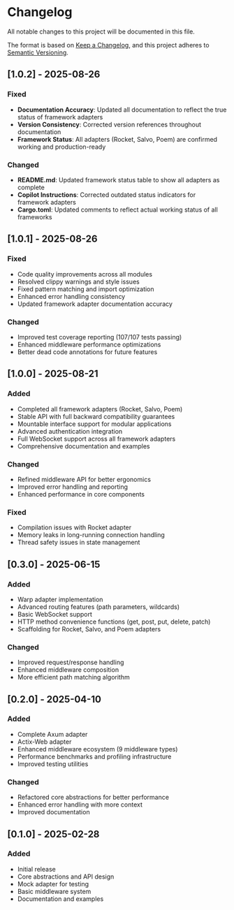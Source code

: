# Changelog

All notable changes to this project will be documented in this file.

The format is based on [Keep a Changelog](https://keepachangelog.com/en/1.0.0/),
and this project adheres to [Semantic Versioning](https://semver.org/spec/v2.0.0.html).

## [1.0.2] - 2025-08-26

### Fixed

- **Documentation Accuracy**: Updated all documentation to reflect the true status of framework adapters
- **Version Consistency**: Corrected version references throughout documentation
- **Framework Status**: All adapters (Rocket, Salvo, Poem) are confirmed working and production-ready

### Changed

- **README.md**: Updated framework status table to show all adapters as complete
- **Copilot Instructions**: Corrected outdated status indicators for framework adapters
- **Cargo.toml**: Updated comments to reflect actual working status of all frameworks

## [1.0.1] - 2025-08-26

### Fixed

- Code quality improvements across all modules
- Resolved clippy warnings and style issues
- Fixed pattern matching and import optimization
- Enhanced error handling consistency
- Updated framework adapter documentation accuracy

### Changed

- Improved test coverage reporting (107/107 tests passing)
- Enhanced middleware performance optimizations
- Better dead code annotations for future features

## [1.0.0] - 2025-08-21

### Added

- Completed all framework adapters (Rocket, Salvo, Poem)
- Stable API with full backward compatibility guarantees
- Mountable interface support for modular applications
- Advanced authentication integration
- Full WebSocket support across all framework adapters
- Comprehensive documentation and examples

### Changed

- Refined middleware API for better ergonomics
- Improved error handling and reporting
- Enhanced performance in core components

### Fixed

- Compilation issues with Rocket adapter
- Memory leaks in long-running connection handling
- Thread safety issues in state management

## [0.3.0] - 2025-06-15

### Added

- Warp adapter implementation
- Advanced routing features (path parameters, wildcards)
- Basic WebSocket support
- HTTP method convenience functions (get, post, put, delete, patch)
- Scaffolding for Rocket, Salvo, and Poem adapters

### Changed

- Improved request/response handling
- Enhanced middleware composition
- More efficient path matching algorithm

## [0.2.0] - 2025-04-10

### Added

- Complete Axum adapter
- Actix-Web adapter
- Enhanced middleware ecosystem (9 middleware types)
- Performance benchmarks and profiling infrastructure
- Improved testing utilities

### Changed

- Refactored core abstractions for better performance
- Enhanced error handling with more context
- Improved documentation

## [0.1.0] - 2025-02-28

### Added

- Initial release
- Core abstractions and API design
- Mock adapter for testing
- Basic middleware system
- Documentation and examples
